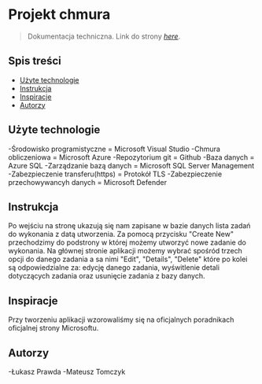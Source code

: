 # Projekt chmura
> Dokumentacja techniczna.
> Link do strony [_here_](https://projektchmura.azurewebsites.net/).

## Spis treści
* [Użyte technologie](#użyte-technologie)
* [Instrukcja](#instrukcja)
* [Inspiracje](#inspiracje)
* [Autorzy](#autorzy)

## Użyte technologie
-Środowisko programistyczne = Microsoft Visual Studio
-Chmura obliczeniowa = Microsoft Azure
-Repozytorium git = Github
-Baza danych = Azure SQL
-Zarządzanie bazą danych = Microsoft SQL Server Management
-Zabezpieczenie transferu(https) = Protokół TLS
-Zabezpieczenie przechowywancyh danych = Microsoft Defender

## Instrukcja
Po wejściu na stronę ukazują się nam zapisane w bazie danych lista zadań do wykonania z datą utworzenia.
Za pomocą przycisku "Create New" przechodzimy do podstrony w której możemy utworzyć nowe zadanie do wykonania.
Na głównej stronie aplikacji możemy wybrać spośród trzech opcji do danego zadania a sa nimi "Edit", "Details", "Delete" które po kolei są 
odpowiedzialne za: edycję danego zadania, wyświtlenie detali dotyczących zadania oraz usunięcie zadania z bazy danych.

## Inspiracje
Przy tworzeniu aplikacji wzorowaliśmy się na oficjalnych poradnikach oficjalnej strony Microsoftu.

## Autorzy
-Łukasz Prawda
-Mateusz Tomczyk